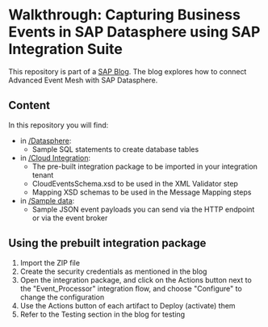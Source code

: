 # Walkthrough: Capturing Business Events in SAP Datasphere using SAP Integration Suite

This repository is part of a [SAP Blog](https://blogs.sap.com/2023/05/15/walkthrough-capturing-business-events-in-sap-datasphere-using-sap-integration-suite/). The blog explores how to connect Advanced Event Mesh with SAP Datasphere.

## Content
In this repository you will find:
- in [/Datasphere](./tree/main/Datasphere):
    - Sample SQL statements to create database tables
- in [/Cloud Integration](./tree/main/Cloud%20Integration):
    - The pre-built integration package to be imported in your integration tenant
    - CloudEventsSchema.xsd to be used in the XML Validator step
    - Mapping XSD schemas to be used in the Message Mapping steps
- in [/Sample data](./tree/main/Sample%20data):
    - Sample JSON event payloads you can send via the HTTP endpoint or via the event broker

## Using the prebuilt integration package
1. Import the ZIP file
2. Create the security credentials as mentioned in the blog
3. Open the integration package, and click on the Actions button next to the "Event_Processor" integration flow, and choose "Configure" to change the configuration
4. Use the Actions button of each artifact to Deploy (activate) them
5. Refer to the Testing section in the blog for testing
